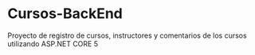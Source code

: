 # Cursos-BackEnd
Proyecto de registro de cursos, instructores y comentarios de los cursos utilizando ASP.NET CORE 5 
